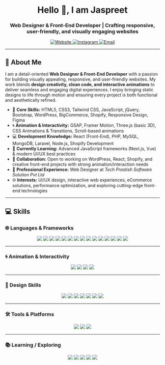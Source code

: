 <!-- Header Section -->
<h1 align="center">Hello 👋, I am Jaspreet</h1>
<h3 align="center">Web Designer & Front-End Developer | Crafting responsive, user-friendly, and visually engaging websites</h3>

<p align="center">
  <a href="https://www" target="blank">
    <img src="https://img.shields.io/badge/Website-000000?style=for-the-badge&logo=About.me&logoColor=white" alt="Website"/>
  </a>
  <a href="https://www" target="blank">
    <img src="https://img.shields.io/badge/Instagram-E4405F?style=for-the-badge&logo=instagram&logoColor=white" alt="Instagram"/>
  </a>
  <a href="mailto:" target="blank">
    <img src="https://img.shields.io/badge/Email-D14836?style=for-the-badge&logo=gmail&logoColor=white" alt="Email"/>
  </a>
</p>

---

## 🚀 About Me

I am a detail-oriented **Web Designer & Front-End Developer** with a passion for building visually appealing, responsive, and user-friendly websites. My work blends **design creativity, clean code, and interactive animations** to deliver seamless and engaging digital experiences. I enjoy bringing static designs to life through motion and ensuring every project is both functional and aesthetically refined.

- 🎨 **Core Skills:** HTML5, CSS3, Tailwind CSS, JavaScript, jQuery, Bootstrap, WordPress, BigCommerce, Shopify, Responsive Design, Figma
- 🌀 **Animation & Interactivity:** GSAP, Framer Motion, Three.js (basic 3D), CSS Animations & Transitions, Scroll-based animations
- 💻 **Development Knowledge:** React (Front-End), PHP, MySQL, MongoDB, Laravel, Node.js, Shopify Development
- 🚀 **Currently Learning:** Advanced JavaScript frameworks (Next.js, Vue) & modern UI/UX best practices
- 👯 **Collaboration:** Open to working on WordPress, React, Shopify, and creative front-end projects with strong animation/interaction needs
- 💼 **Professional Experience:** Web Designer at _Tech Prastish Software Solution Pvt Ltd_
- 🌐 **Interests:** UI/UX design, interactive web experiences, eCommerce solutions, performance optimization, and exploring cutting-edge front-end technologies

---

## 💻 Skills

### 🌐 Languages & Frameworks

<div align="center">
  <img src="https://img.shields.io/badge/HTML5-E96228?style=for-the-badge&logo=html5&logoColor=white"/>
  <img src="https://img.shields.io/badge/CSS3-2862E9?style=for-the-badge&logo=css3&logoColor=white"/>
  <img src="https://img.shields.io/badge/Tailwind_CSS-36B7F0?style=for-the-badge&logo=tailwind-css&logoColor=white"/>
  <img src="https://img.shields.io/badge/JavaScript-FADC00?style=for-the-badge&logo=javascript&logoColor=black"/>
  <img src="https://img.shields.io/badge/jQuery-0865A7?style=for-the-badge&logo=jquery&logoColor=white"/>
  <img src="https://img.shields.io/badge/Bootstrap-7310F5?style=for-the-badge&logo=bootstrap&logoColor=white"/>
  <img src="https://img.shields.io/badge/React-5ED3F3?style=for-the-badge&logo=react&logoColor=black"/>
  <img src="https://img.shields.io/badge/WordPress-1E8CBE?style=for-the-badge&logo=wordpress&logoColor=white"/>
  <img src="https://img.shields.io/badge/Shopify-96BF48?style=for-the-badge&logo=shopify&logoColor=white"/>
  <img src="https://img.shields.io/badge/BigCommerce-1E1E1E?style=for-the-badge&logo=bigcommerce&logoColor=white"/>
  <img src="https://img.shields.io/badge/PHP-7377AD?style=for-the-badge&logo=php&logoColor=white"/>
  <img src="https://img.shields.io/badge/MySQL-3E6E93?style=for-the-badge&logo=mysql&logoColor=white"/>
  <img src="https://img.shields.io/badge/MongoDB-4FAA3D?style=for-the-badge&logo=mongodb&logoColor=white"/>
  <img src="https://img.shields.io/badge/Laravel-FF2E1F?style=for-the-badge&logo=laravel&logoColor=white"/>
  <img src="https://img.shields.io/badge/Node.js-3C873A?style=for-the-badge&logo=node.js&logoColor=white"/>
</div>

---

### 🌀 Animation & Interactivity

<div align="center">
  <img src="https://img.shields.io/badge/GSAP-9CE14F?style=for-the-badge&logo=greensock&logoColor=black"/>
  <img src="https://img.shields.io/badge/Framer_Motion-007BFF?style=for-the-badge&logo=framer&logoColor=white"/>
  <img src="https://img.shields.io/badge/Three.js-111111?style=for-the-badge&logo=three.js&logoColor=white"/>
  <img src="https://img.shields.io/badge/CSS_Animations-1572B6?style=for-the-badge&logo=css3&logoColor=white"/>
</div>

---

### 🎨 Design Skills

<div align="center">
  <img src="https://img.shields.io/badge/Adobe_Photoshop-31A8FF?style=for-the-badge&logo=adobe-photoshop&logoColor=white"/>
  <img src="https://img.shields.io/badge/Adobe_After_Effects-9999FF?style=for-the-badge&logo=adobe-after-effects&logoColor=white"/>
  <img src="https://img.shields.io/badge/Figma-F24E1E?style=for-the-badge&logo=figma&logoColor=white"/>
  <img src="https://img.shields.io/badge/Canva-00C4CC?style=for-the-badge&logo=canva&logoColor=white"/>
  <img src="https://img.shields.io/badge/UI/UX_Design-FF3366?style=for-the-badge&logo=adobe-xd&logoColor=white"/>
  <img src="https://img.shields.io/badge/Responsive_Design-4285F4?style=for-the-badge&logo=google-chrome&logoColor=white"/>
  <img src="https://img.shields.io/badge/Wireframing-111111?style=for-the-badge&logo=figma&logoColor=white"/>
</div>

---

### 🛠️ Tools & Platforms

<div align="center">
  <img src="https://img.shields.io/badge/Git-F14C28?style=for-the-badge&logo=git&logoColor=white"/>
  <img src="https://img.shields.io/badge/VS_Code-007ACC?style=for-the-badge&logo=visual-studio-code&logoColor=white"/>
  <img src="https://img.shields.io/badge/Sublime_Text-FF9800?style=for-the-badge&logo=sublime-text&logoColor=black"/>
</div>

---

### 📚 Learning / Exploring

<div align="center">
  <img src="https://img.shields.io/badge/Next.js-000000?style=for-the-badge&logo=nextdotjs&logoColor=white"/>
  <img src="https://img.shields.io/badge/Vue.js-41B883?style=for-the-badge&logo=vuedotjs&logoColor=white"/>
  <img src="https://img.shields.io/badge/TypeScript-3178C6?style=for-the-badge&logo=typescript&logoColor=white"/>
  <img src="https://img.shields.io/badge/UX_Research-FF6F61?style=for-the-badge&logo=researchgate&logoColor=white"/>
  <img src="https://img.shields.io/badge/Performance_Optimization-2E7D32?style=for-the-badge&logo=googlechrome&logoColor=white"/>
</div>
